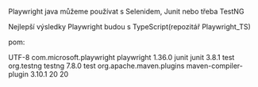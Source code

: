 Playwright java můžeme používat s Selenidem, Junit nebo třeba TestNG

Nejlepší výsledky Playwright budou s TypeScript(repozitář Playwright_TS)

pom:

<properties>
    <project.build.sourceEncoding>UTF-8</project.build.sourceEncoding>
  </properties>

  <dependencies>
    <dependency>
      <groupId>com.microsoft.playwright</groupId>
      <artifactId>playwright</artifactId>
      <version>1.36.0</version>
    </dependency>
    <dependency>
      <groupId>junit</groupId>
      <artifactId>junit</artifactId>
      <version>3.8.1</version>
      <scope>test</scope>
    </dependency>
    <!-- https://mvnrepository.com/artifact/org.testng/testng -->
<dependency>
    <groupId>org.testng</groupId>
    <artifactId>testng</artifactId>
    <version>7.8.0</version>
    <scope>test</scope>
</dependency>
  </dependencies>
   <build>
    <plugins>
      <plugin>
        <groupId>org.apache.maven.plugins</groupId>
        <artifactId>maven-compiler-plugin</artifactId>
        <version>3.10.1</version>
        <!-- References to interface static methods are allowed only at source level 1.8 or above -->
        <configuration>
          <source>20</source>
          <target>20</target>
        </configuration>
      </plugin>
    </plugins>
  </build>
